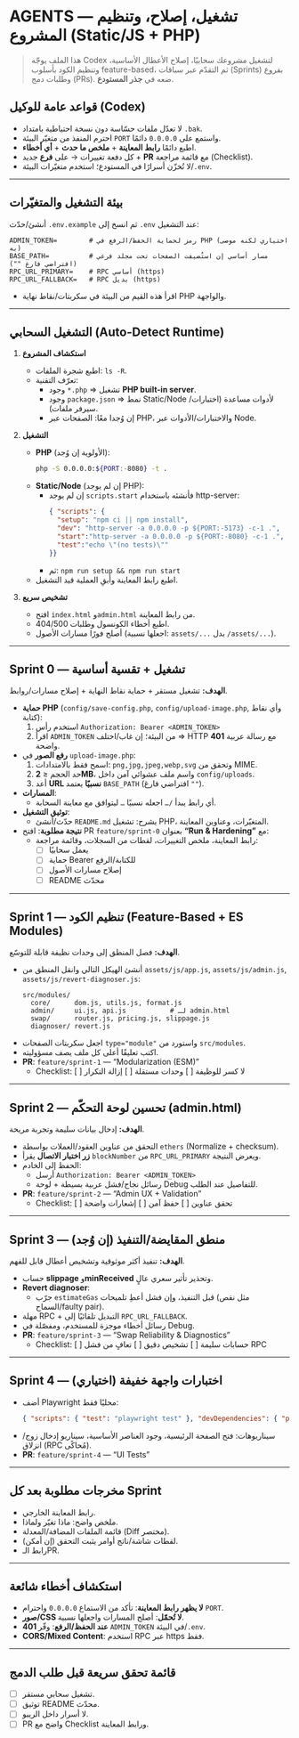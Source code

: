 # AGENTS — تشغيل، إصلاح، وتنظيم المشروع (Static/JS + PHP)

> هذا الملف يوجّه Codex لتشغيل مشروعك سحابيًا، إصلاح الأعطال الأساسية، وتنظيم الكود بأسلوب feature-based، ثم التقدّم عبر سباقات (Sprints) بفروع وطلبات دمج (PRs). ضعه في **جذر المستودع**.

## قواعد عامة للوكيل (Codex)
- لا تعدّل ملفات حسّاسة دون نسخة احتياطية بامتداد `.bak`.
- احترم المنفذ من متغيّر البيئة `PORT` واستمع على `0.0.0.0` دائمًا.
- اطبع دائمًا **رابط المعاينة** + **ملخص ما حدث** + **أي أخطاء**.
- كل دفعة تغييرات → على **فرع** جديد + **PR** مع قائمة مراجعة (Checklist).
- لا تُخزّن أسرارًا في المستودع؛ استخدم متغيّرات البيئة/`.env`.

---

## بيئة التشغيل والمتغيّرات
أنشئ/حدّث `.env.example` ثم انسخ إلى `.env` عند التشغيل:
```
ADMIN_TOKEN=        # رمز لحماية الحفظ/الرفع في PHP (اختياري لكنه موصى به)
BASE_PATH=          # مسار أساسي إن استُضيفت الصفحات تحت مجلد فرعي (افتراضي فارغ "")
RPC_URL_PRIMARY=    # RPC أساسي (https)
RPC_URL_FALLBACK=   # RPC بديل (https)
```
- اقرأ هذه القيم من البيئة في سكربتات/نقاط نهاية PHP والواجهة.

---

## التشغيل السحابي (Auto-Detect Runtime)
1) **استكشاف المشروع**
   - اطبع شجرة الملفات: `ls -R`.
   - تعرّف التقنية:
     - وجود `*.php` ⇒ تشغيل **PHP built-in server**.
     - وجود `package.json` ⇒ نمط Static/Node لأدوات مساعدة (اختبارات/سيرفر ملفات).
     - إن وُجدا معًا: الصفحات عبر PHP، والاختبارات/الأدوات عبر Node.

2) **التشغيل**
   - **PHP** (الأولوية إن وُجد):  
     ```bash
     php -S 0.0.0.0:${PORT:-8080} -t .
     ```
   - **Static/Node** (إن لم يوجد PHP):  
     - إن لم يوجد `scripts.start` فأنشئه باستخدام http-server:
       ```json
       { "scripts": {
         "setup": "npm ci || npm install",
         "dev": "http-server -a 0.0.0.0 -p ${PORT:-5173} -c-1 .",
         "start":"http-server -a 0.0.0.0 -p ${PORT:-8080} -c-1 .",
         "test":"echo \"(no tests)\""
       }}
       ```
     - ثم: `npm run setup && npm run start`
   - اطبع رابط المعاينة وأبقِ العملية قيد التشغيل.

3) **تشخيص سريع**
   - افتح `index.html` و`admin.html` من رابط المعاينة.
   - اطبع أخطاء الكونسول وطلبات 404/500.
   - أصلح فورًا مسارات الأصول (اجعلها نسبية: `assets/...` بدل `/assets/...`).

---

## Sprint 0 — تشغيل + تقسية أساسية
**الهدف:** تشغيل مستقر + حماية نقاط النهاية + إصلاح مسارات/روابط.

- **حماية PHP** (`config/save-config.php`, `config/upload-image.php`, وأي نقاط كتابة):
  1) استخدم رأس `Authorization: Bearer <ADMIN_TOKEN>`
  2) اقرأ `ADMIN_TOKEN` من البيئة؛ إن غاب/اختلف ⇒ HTTP **401** مع رسالة عربية واضحة.
- **رفع الصور** في `upload-image.php`:
  1) اسمح فقط بالامتدادات: `png,jpg,jpeg,webp,svg` وتحقق من MIME.
  2) حد الحجم ≤ **2MB**، واسم ملف عشوائي آمن داخل `config/uploads`.
  3) أعد **URL نسبيًا** يعتمد `BASE_PATH` (افتراضي فارغ `""`).
- **المسارات**:
  - أي رابط يبدأ `/…` اجعله نسبيًا `…` ليتوافق مع معاينة السحابة.
- **توثيق التشغيل**:
  - حدّث/أنشئ `README.md` يشرح: تشغيل PHP، المتغيّرات، وعناوين المعاينة.
- **نتيجة مطلوبة**: افتح PR `feature/sprint-0` بعنوان **“Run & Hardening”** مع:
  - رابط المعاينة، ملخص التغييرات، لقطات من السجلات، وقائمة مراجعة:
    - [ ] يعمل سحابيًا
    - [ ] حماية Bearer للكتابة/الرفع
    - [ ] إصلاح مسارات الأصول
    - [ ] README محدّث

---

## Sprint 1 — تنظيم الكود (Feature-Based + ES Modules)
**الهدف:** فصل المنطق إلى وحدات نظيفة قابلة للتوسّع.

- أنشئ الهيكل التالي وانقل المنطق من `assets/js/app.js`, `assets/js/admin.js`, `assets/js/revert-diagnoser.js`:
  ```
  src/modules/
    core/      dom.js, utils.js, format.js
    admin/     ui.js, api.js           # لـ admin.html
    swap/      router.js, pricing.js, slippage.js
    diagnoser/ revert.js
  ```
- اجعل سكربتات الصفحات `type="module"` واستورد من `src/modules`.
- اكتب تعليقًا أعلى كل ملف يصف مسؤوليته.
- **PR**: `feature/sprint-1` — “Modularization (ESM)”
  - Checklist: [ ] لا كسر للوظيفة  [ ] وحدات مستقلة  [ ] إزالة التكرار

---

## Sprint 2 — تحسين لوحة التحكّم (admin.html)
**الهدف:** إدخال بيانات سليمة وتجربة مريحة.

- التحقق من عناوين العقود/العملات بواسطة `ethers` (Normalize + checksum).
- **زر اختبار الاتصال** يقرأ `blockNumber` من `RPC_URL_PRIMARY` ويعرض النتيجة.
- الحفظ إلى الخادم:
  - أرسل `Authorization: Bearer <ADMIN_TOKEN>`
  - رسائل نجاح/فشل عربية بسيطة + لوحة Debug للتفاصيل عند الطلب.
- **PR**: `feature/sprint-2` — “Admin UX + Validation”
  - Checklist: [ ] تحقق عناوين  [ ] حفظ آمن  [ ] إشعارات واضحة

---

## Sprint 3 — منطق المقايضة/التنفيذ (إن وُجد)
**الهدف:** تنفيذ أكثر موثوقية وتشخيص أعطال قابل للفهم.

- حساب **slippage** و**minReceived** وتحذير تأثير سعري عالٍ.
- **Revert diagnoser**:
  - جرّب `estimateGas` قبل التنفيذ، وإن فشل أعطِ تلميحات (مثل نقص السماح/faulty pair).
- مهلة RPC + التبديل تلقائيًا إلى `RPC_URL_FALLBACK`.
- رسائل أخطاء موجزة للمستخدم، ومفصّلة في Debug.
- **PR**: `feature/sprint-3` — “Swap Reliability & Diagnostics”
  - Checklist: [ ] حسابات سليمة  [ ] تشخيص دقيق  [ ] تعافٍ من فشل RPC

---

## Sprint 4 — اختبارات واجهة خفيفة (اختياري)
- أضف Playwright محليًا فقط:
  ```json
  { "scripts": { "test": "playwright test" }, "devDependencies": { "playwright": "*" } }
  ```
- سيناريوهات: فتح الصفحة الرئيسية، وجود العناصر الأساسية، سيناريو إدخال زوج/انزلاق (RPC مُحاكًى).
- **PR**: `feature/sprint-4` — “UI Tests”

---

## مخرجات مطلوبة بعد كل Sprint
- رابط المعاينة الخارجي.
- ملخص واضح: ماذا تغيّر ولماذا.
- قائمة الملفات المضافة/المعدلة (Diff مختصر).
- لقطات شاشة/ناتج أوامر يثبت التحقق (إن أمكن).
- رابط الـPR.

---

## استكشاف أخطاء شائعة
- **لا يظهر رابط المعاينة**: تأكد من الاستماع `0.0.0.0` واحترام `PORT`.
- **صور/CSS لا تُحمّل**: أصلح المسارات واجعلها نسبية.
- **401 عند الحفظ/الرفع**: وفّر `ADMIN_TOKEN` في البيئة/`.env`.
- **CORS/Mixed Content**: استخدم RPC عبر https فقط.

---

## قائمة تحقق سريعة قبل طلب الدمج
- [ ] تشغيل سحابي مستقر.
- [ ] توثيق README محدّث.
- [ ] لا أسرار داخل الريبو.
- [ ] PR واضح مع Checklist ورابط المعاينة.
